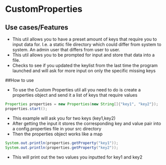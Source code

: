 # CustomProperties
## Use cases/Features
* This util allows you to have a preset amount of keys that require you to input data for. I.e. a static file directory which could differ from system to system. An admin user that differs from user to user.
* This util allows you to be prompted for input and store that data into a file.
* Checks to see if you updated the keylist from the last time the program launched and will ask for more input on only the specific missing keys

##How to use
* To use the Custom Properties util all you need to do is create a properties object and send it a list of keys that require values
```java
Properties properties = new Properties(new String[]{"key1", "key2"});
properties.start();
```
* This example will ask you for two keys (key1,key2)
* After getting the input it stores the corresponding key and value pair into a config.properties file in your src directory
* Then the properties object works like a map
```java
System.out.println(properties.getProperty("key1"));
System.out.println(properties.getProperty("key2"));
```
* This will print out the two values you inputted for key1 and key2